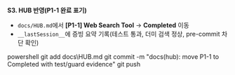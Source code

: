 **S3. HUB 반영(P1-1 완료 표기)**

* `docs/HUB.md`에서 **\[P1-1] Web Search Tool** → **Completed** 이동
* `__lastSession__`에 증빙 요약 기록(테스트 통과, 더미 검색 정상, pre-commit 차단 확인)

powershell
git add docs\HUB.md
git commit -m "docs(hub): move P1-1 to Completed with test/guard evidence"
git push